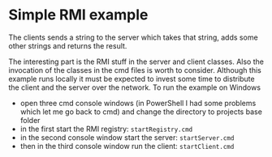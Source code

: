 # Simple RMI example #

The clients sends a string to the server which takes that string, adds some other strings and returns the result. 

The interesting part is the RMI stuff in the server and client classes. Also the invocation of the classes in the cmd files is worth to consider. Although this example runs locally it must be expected to invest some time to distribute the client and the server over the network. 
To run the example on Windows 

- open three cmd console windows (in PowerShell I had some problems which let me go back to cmd) and change the directory to projects base folder
- in the first start the RMI registry: `startRegistry.cmd`
- in the second console window start the server: `startServer.cmd`
- then in the third console window run the client: `startClient.cmd`
